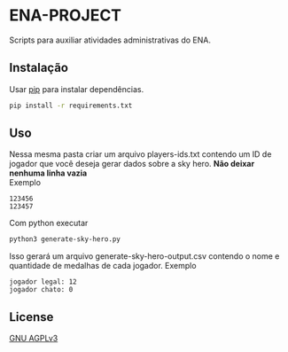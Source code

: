 # ENA-PROJECT

Scripts para auxiliar atividades administrativas do ENA.

## Instalação

Usar [pip](https://pip.pypa.io/en/stable/) para instalar dependências.

```bash
pip install -r requirements.txt
```

## Uso

Nessa mesma pasta criar um arquivo players-ids.txt contendo um ID de jogador que você deseja gerar dados sobre a sky hero. **Não deixar nenhuma linha vazia**  
Exemplo
```
123456
123457
```

Com python executar
```bash
python3 generate-sky-hero.py 
```

Isso gerará um arquivo generate-sky-hero-output.csv contendo o nome e quantidade de medalhas de cada jogador.
Exemplo
```
jogador legal: 12
jogador chato: 0
```

## License
[GNU AGPLv3](https://choosealicense.com/licenses/agpl-3.0/)